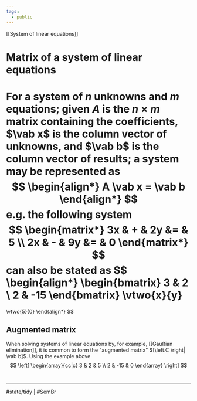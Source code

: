 ```yaml
---
tags:
  - public
---
```

[[System of linear equations]]
# Matrix  of a system of linear equations
For a system of $n$ unknowns and $m$ equations;
given $A$ is the $n \times m$ matrix containing the coefficients,
$\vab x$ is the column vector of unknowns,
and $\vab b$ is the column vector of results;
a system may be represented as
$$
\begin{align*}
A \vab x = \vab b
\end{align*}
$$
e.g. the following system
$$
\begin{matrix*}
3x & + & 2y &= & 5 \\
2x & - & 9y &= & 0
\end{matrix*}
$$
can also be stated as
$$
\begin{align*}
\begin{bmatrix}
3 & 2 \\
2 & -15
\end{bmatrix} 
\vtwo{x}{y}
=
\vtwo{5}{0}
\end{align*}
$$

## Augmented matrix
When solving systems of linear equations by, for example, [[Gaußian elimination]], 
it is common to form the "augmented matrix" $[\left.C \right| \vab b]$.
Using the example above
$$
\left[
  \begin{array}{cc|c}
  3 & 2 & 5 \\
  2 & -15 & 0 
  \end{array}
\right]
$$

#
---
#state/tidy | #SemBr 